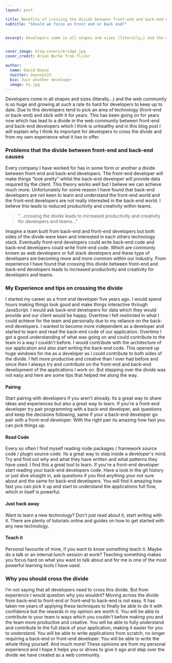 ```yaml
---
layout: post

title: Benefits of crossing the divide between front-end and back-end development
subtitle: "Should we focus on Front end or Back end?"


excerpt: Developers come in all shapes and sizes (literally…) and the web community is so huge and growing at such a rate its hard for developers to keep up to date. Due to this developers tend to pick an area of technology (front-end or back-end) and stick with it for years..


cover_image: blog-covers/bridge.jpg
cover_credit: Bryan Burke from flickr

author:
  name: David Boyne
  twitter: boyney123
  bio: Just another developer
  image: ks.jpg
---
```


Developers come in all shapes and sizes (literally...) and the web community is so huge and growing at such a rate its hard for developers to keep up to date. Due to this developers tend to pick an area of technology (front-end or back-end) and stick with it for years. This has been going on for years now which has lead to a divide in the web community between front-end and back-end developers which I think is unhealthy and in this blog post I will explain why I think its important for developers to cross the divide and from my own experience what it has to offer.

### Problems that the divide between front-end and back-end causes

Every company I have worked for has in some form or another a divide between front-end and back-end developers. The front-end developer will make things “look pretty” whilst the back-end developer will provide data required by the client. This theory works well but I believe we can achieve much more. Unfortunately for some reason I have found that back-end developers are not keen to learn and understand the front-end world and the front-end developers are not really interested in the back-end world. I believe this leads to reduced productivity and creativity within teams.

> "...crossing the divide leads to increased productivity and creativity for developers and teams..."

Imagine a team built from back-end and front-end developers but both sides of the divide were keen and interested in each others technology stack. Eventually front-end developers could write back-end code and back-end developers could write front-end code. Which are commonly known as web developers or full stack developers and these type of developers are becoming more and more common within our industry. From experience I have found that crossing this divide between front-end and back-end developers leads to increased productivity and creativity for developers and teams.

### My Experience and tips on crossing the divide

I started my career as a front end developer five years ago. I would spend hours making things look good and make things interactive through JavaScript. I would ask back-end developers for data which they would provide and our client would be happy. Overtime I felt restricted in what I could achieve for the team and personally due to my reliance on the back-end developers. I wanted to become more independent as a developer and started to learn and read the back-end code of our application. Overtime I got a good understanding of what was going on and could contribute to the team in a way I couldn't before. I would contribute with the architecture of our application and also start writing the back-end code. This opened up huge windows for me as a developer as I could contribute to both sides of the divide. I felt more productive and creative than I ever had before and since then I always try and contribute on the front-end and back-end development of the applications I work on. But stepping over the divide was not easy and here are some tips that helped me along the way.

#### Pairing

Start pairing with developers if you aren't already. Its a great way to share ideas and experiences but also a great way to learn. If you're a front-end developer try pair programming with a back-end developer, ask questions and keep the decisions following, same if your a back-end developer go pair with a front-end developer. With the right pair its amazing how fast you can pick things up.

#### Read Code

Every so often I find myself reading node packages / framework source code / plugin source code. Its a great way to step inside a developer's mind. Try and find out why and what they have written and what patterns they have used. I find this a great tool to learn. If you're a front-end developer start reading your back-end developers code. Have a look in the git history or just dive straight in, ask questions if you find anything your not sure about and the same for back-end developers. You will find it amazing how fast you can pick it up and start to understand the applications full flow, which in itself is powerful.

#### Just hack away

Want to learn a new technology? Don't just read about it, start writing with it. There are plenty of tutorials online and guides on how to get started with any new technology.

#### Teach it

Personal favourite of mine, if you want to know something teach it. Maybe do a talk or an internal lunch session at work? Teaching something makes you focus hard on what you want to talk about and for me is one of the most powerful learning tools I have used.

### Why you should cross the divide

I’m not saying that all developers need to cross this divide. But from experience I would question why you wouldnt? Moving across the divide from back-end to front-end or front-end to back-end is not easy. It has taken me years of applying these techniques to finally be able to do it with confidence but the rewards in my opinion are worth it. You will be able to contribute to your team is ways which you couldn't before making you and the team more productive and creative. You will be able to fully understand and contribute to the full stack of your application, making it easier for you to understand. You will be able to write applications from scratch, no longer requiring a back-end or front-end developer. You will be able to write the whole thing yourself. And much more! These opinions are from my personal experience and I hope it helps you or drives to give it ago and step over the divide we have created as a web community.